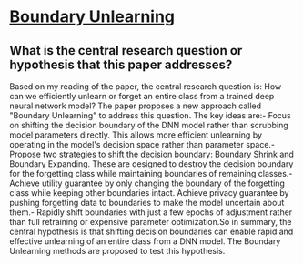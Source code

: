 # [Boundary Unlearning](https://arxiv.org/abs/2303.11570)

## What is the central research question or hypothesis that this paper addresses?

Based on my reading of the paper, the central research question is: How can we efficiently unlearn or forget an entire class from a trained deep neural network model? The paper proposes a new approach called "Boundary Unlearning" to address this question. The key ideas are:- Focus on shifting the decision boundary of the DNN model rather than scrubbing model parameters directly. This allows more efficient unlearning by operating in the model's decision space rather than parameter space.- Propose two strategies to shift the decision boundary: Boundary Shrink and Boundary Expanding. These are designed to destroy the decision boundary for the forgetting class while maintaining boundaries of remaining classes.- Achieve utility guarantee by only changing the boundary of the forgetting class while keeping other boundaries intact. Achieve privacy guarantee by pushing forgetting data to boundaries to make the model uncertain about them.- Rapidly shift boundaries with just a few epochs of adjustment rather than full retraining or expensive parameter optimization.So in summary, the central hypothesis is that shifting decision boundaries can enable rapid and effective unlearning of an entire class from a DNN model. The Boundary Unlearning methods are proposed to test this hypothesis.
